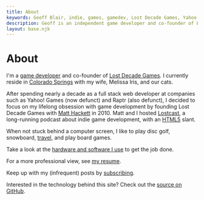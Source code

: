 ```yaml
---
title: About
keywords: Geoff Blair, indie, games, gamedev, Lost Decade Games, Yahoo!, Raptr, snowboarding, full stack web developer, html5, css3, javascript
description: Geoff is an independent game developer and co-founder of Lost Decade Games.
layout: base.njk
---
```


# About

I'm a [game developer](/games/) and co-founder of [Lost Decade Games](http://www.lostdecadegames.com). I currently reside in [Colorado Springs](https://en.wikipedia.org/wiki/Colorado_Springs%2C_Colorado) with my wife, Melissa Iris, and our cats.

After spending nearly a decade as a full stack web developer at companies such as Yahoo! Games (now defunct) and Raptr (also defunct), I decided to focus on my lifelong obsession with game development by founding Lost Decade Games with [Matt Hackett](http://www.richtaur.com) in 2010. Matt and I hosted [Lostcast](http://www.lostdecadegames.com/lostcast/episodes/), a long-running podcast about indie game development, with an [HTML5](https://en.wikipedia.org/wiki/HTML5) slant.

When not stuck behind a computer screen, I like to play disc golf, snowboard, [travel](/blog/new-zealand-2014-day-1/), and play board games.

Take a look at the [hardware and software I use](/uses/) to get the job done.

For a more professional view, see [my resume](/resume/).

Keep up with my (infrequent) posts by [subscribing](/subscribe/).

Interested in the technology behind this site? Check out the [source on GitHub](https://github.com/geoffb/www.geoffblair.com).
